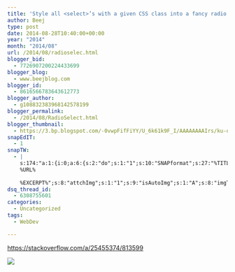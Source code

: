 ```yaml
---
title: 'Style all <select>’s with a given CSS class into a fancy radio button look'
author: Beej
type: post
date: 2014-08-28T10:40:00+00:00
year: "2014"
month: "2014/08"
url: /2014/08/radioselec.html
blogger_bid:
  - 7726907200224433699
blogger_blog:
  - www.beejblog.com
blogger_id:
  - 8616566783643612773
blogger_author:
  - g108832383968142578199
blogger_permalink:
  - /2014/08/RadioSelect.html
blogger_thumbnail:
  - https://3.bp.blogspot.com/-0vwpFifFiYY/U_6k61k9F_I/AAAAAAAAIrs/ku-dsGXukB4/s1600/8-27-2014%2B8-40-58%2BPM.png
snapEdIT:
  - 1
snapTW:
  - |
    s:174:"a:1:{i:0;a:6:{s:2:"do";s:1:"1";s:10:"SNAPformat";s:27:"%TITLE%
    %URL%
    
    %EXCERPT%";s:8:"attchImg";s:1:"1";s:9:"isAutoImg";s:1:"A";s:8:"imgToUse";s:0:"";s:4:"doTW";s:1:"1";}}";
dsq_thread_id:
  - 6308755601
categories:
  - Uncategorized
tags:
  - WebDev

---
```

<a style="font-size: x-large;" href="https://stackoverflow.com/a/25455374/813599">https://stackoverflow.com/a/25455374/813599</a>

<a href="https://www.BeejBlog.com/wp-content/uploads/2014/08/8-27-20148-40-58PM.png" imageanchor="1" ><img border="0" src="https://www.BeejBlog.com/wp-content/uploads/2014/08/8-27-20148-40-58PM.png" /></a>